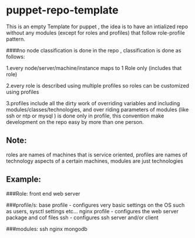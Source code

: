 # puppet-repo-template

This is an empty Template for puppet , the idea is to have an  intialized repo without any modules (except for roles and profiles) that follow role-profile pattern.

####no node classification is done in the repo , classification is done as follows:

1.every node/server/machine/instance maps to 1 Role only (includes that role)


2.every role is described using multiple profiles so roles can be customized using profiles


3.profiles include all the dirty work of overriding variables and including modules/classes/technologies, and over riding parameters of modules (like ssh or ntp or mysql ) is done only in profile, this convention make development on the repo easy by more than one person.
 
## Note:
 roles are names of machines that is service oriented,
 profiles are names of technology aspects of  a certain machines,
 modules are just technologies
 
## Example:

###Role:
front end web server
 
###profile/s: 
 base profile - configures very basic settings on the OS such as users, sysctl settings etc...
 nginx profile - configures the web server package and cof files
 ssh - configures ssh server and/or client
 
###modules:
 ssh
 nginx
 mongodb
 
